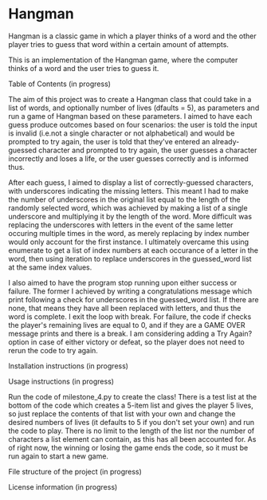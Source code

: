 # Hangman
Hangman is a classic game in which a player thinks of a word and the other player tries to guess that word within a certain amount of attempts.

This is an implementation of the Hangman game, where the computer thinks of a word and the user tries to guess it.

Table of Contents (in progress)

The aim of this project was to create a Hangman class that could take in a list of words, and optionally number of lives (dfaults = 5), as parameters
and run a game of Hangman based on these parameters. I aimed to have each guess produce outcomes based on four scenarios: the user is told the input is invalid
(i.e.not a single character or not alphabetical) and would be prompted to try again, the user is told that they've entered an already-guessed character and
prompted to try again, the user guesses a character incorrectly and loses a life, or the user guesses correctly and is informed thus.

After each guess, I aimed to display a list of correctly-guessed characters, with underscores indicating the missing letters. This meant I had to make the number of
underscores in the original list equal to the length of the randomly selected word, which was achieved by making a list of a single underscore and multiplying it
by the length of the word. More difficult was replacing the underscores with letters in the event of the same letter occuring multiple times in the word, as merely
replacing by index number would only account for the first instance. I ultimately overcame this using enumerate to get a list of index numbers at each occurance
of a letter in the word, then using iteration to replace underscores in the guessed_word list at the same index values.

I also aimed to have the program stop running upon either success or failure. The former I achieved by writing a congratulations message which print following
a check for underscores in the guessed_word list. If there are none, that means they have all been replaced with letters, and thus the word is complete. I exit the
loop with break. For failure, the code if checks the player's remaining lives are equal to 0, and if they are a GAME OVER message prints and there is a break.
I am considering adding a  Try Again? option in case of either victory or defeat, so the player does not need to rerun the code to try again.

Installation instructions (in progress)

Usage instructions (in progress)

Run the code of milestone_4.py to create the class! There is a test list at the bottom of the code which creates a 5-item list and gives the player 5 lives,
so just replace the contents of that list with your own and change the desired numbers of lives (it defaults to 5 if you don't set your own) and run the code to
play. There is no limit to the length of the list nor the number of characters a list element can contain, as this has all been accounted for. As of right now, the winning or losing the game ends the code, so it must be run again to start a new game.

File structure of the project (in progress)

License information (in progress)
